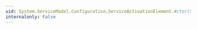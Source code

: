 ```yaml
---
uid: System.ServiceModel.Configuration.ServiceActivationElement.#ctor(System.String)
internalonly: False
---
```

